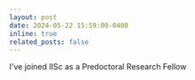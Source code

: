```yaml
---
layout: post
date: 2024-05-22 15:59:00-0400
inline: true
related_posts: false
---
```


I've joined IISc as a Predoctoral Research Fellow

